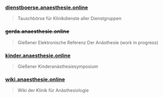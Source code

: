 ### [dienstboerse.anaesthesie.online](https://dienstboerse.anaesthesie.online)

> Tauschbörse für Klinikdienste aller Dienstgruppen

### ~~gerda.anaesthesie.online~~

> Gießener Elektronische Referenz Der Anästhesie (work in progress)

### [kinder.anaesthesie.online](https://kinder.anaesthesie.online)

> Gießener Kinderanästhesiesymposium

### [wiki.anaesthesie.online](https://ana-ukgi.de/)

> Wiki der Klinik für Anästhesiologie
